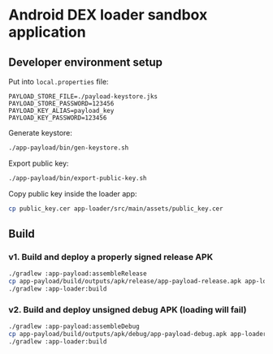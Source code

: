 # Android DEX loader sandbox application

## Developer environment setup

Put into `local.properties` file:

```properties
PAYLOAD_STORE_FILE=./payload-keystore.jks
PAYLOAD_STORE_PASSWORD=123456
PAYLOAD_KEY_ALIAS=payload_key
PAYLOAD_KEY_PASSWORD=123456
```

Generate keystore:

```bash
./app-payload/bin/gen-keystore.sh
```

Export public key:

```bash
./app-payload/bin/export-public-key.sh
```

Copy public key inside the loader app:

```bash
cp public_key.cer app-loader/src/main/assets/public_key.cer
```


## Build

### v1. Build and deploy a properly signed release APK

```bash
./gradlew :app-payload:assembleRelease
cp app-payload/build/outputs/apk/release/app-payload-release.apk app-loader/src/main/assets/payload.apk
./gradlew :app-loader:build
```

### v2. Build and deploy unsigned debug APK (loading will fail)

```bash
./gradlew :app-payload:assembleDebug
cp app-payload/build/outputs/apk/debug/app-payload-debug.apk app-loader/src/main/assets/payload.apk
./gradlew :app-loader:build
```
